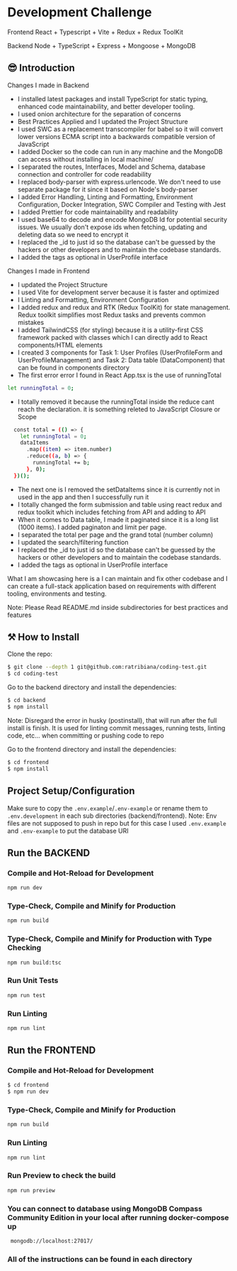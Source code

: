 # Development Challenge

Frontend
React + Typescript + Vite + Redux + Redux ToolKit

Backend
Node + TypeScript + Express + Mongoose + MongoDB

## 😎 Introduction

Changes I made in Backend

- I installed latest packages and install TypeScript for static typing, enhanced code maintainability, and better developer tooling.
- I used onion architecture for the separation of concerns
- Best Practices Applied and I updated the Project Structure
- I used SWC as a replacement transcompiler for babel so it will convert lower versions ECMA script into a backwards compatible version of JavaScript 
- I added Docker so the code can run in any machine and the MongoDB can access without installing in local machine/
- I separated the routes, Interfaces, Model and Schema, database connection and controller for code readability
- I replaced body-parser with express.urlencode. We don't need to use separate package for it since it based on Node's body-parser
- I added Error Handling, Linting and Formatting, Environment Configuration, Docker Integration, SWC Compiler and Testing with Jest
- I added Prettier for code maintainability and readability
- I used base64 to decode and encode MongoDB Id for potential security issues. We usually don't expose ids when fetching, updating and deleting data so we need to encrypt it
- I replaced the _id to just id so the database can't be guessed by the hackers or other developers and to maintain the codebase standards.
- I added the tags as optional in UserProfile interface

Changes I made in Frontend

- I updated the Project Structure
- I used Vite for development server because it is faster and optimized 
- I Linting and Formatting, Environment Configuration
- I added redux and redux and RTK (Redux ToolKit) for state management. Redux toolkit simplifies most Redux tasks and prevents common mistakes
- I added TailwindCSS (for styling) because it is a utility-first CSS framework packed with classes which I can directly add to React components/HTML elements
- I created 3 components for Task 1: User Profiles (UserProfileForm and UserProfileManagement) and Task 2: Data table (DataComponent) that can be found in components directory
- The first error error I found in React App.tsx is the use of runningTotal
```sh
let runningTotal = 0;
```
- I totally removed it because the runningTotal inside the reduce cant reach the declaration. it is something releted to JavaScript Closure or Scope
```sh
  const total = (() => {
    let runningTotal = 0;
    dataItems
      .map((item) => item.number)
      .reduce((a, b) => {
        runningTotal += b;
      }, 0);
  })();
```
- The next one is I removed the setDataItems since it is currently not in used in the app and then I successfully run it
- I totally changed the form submission and table using react redux and redux toolkit which includes fetching from API and adding to API
- When it comes to Data table, I made it paginated since it is a long list (1000 items). I added paginaton and limit per page. 
- I separated the total per page and the grand total (number column)
- I updated the search/filtering function
- I replaced the _id to just id so the database can't be guessed by the hackers or other developers and to maintain the codebase standards.
- I added the tags as optional in UserProfile interface


What I am showcasing here is a I can maintain and fix other codebase and I can create a full-stack application based on requirements with different tooling, environments and testing.

Note: Please Read README.md inside subdirectories for best practices and features

## ⚒ How to Install

Clone the repo:

```bash
$ git clone --depth 1 git@github.com:ratribiana/coding-test.git
$ cd coding-test
```

Go to the backend directory and install the dependencies:

```bash
$ cd backend
$ npm install
```
Note: Disregard the error in husky (postinstall), that will run after the full install is finish. It is used for linting commit messages, running tests, linting code, etc... when committing or pushing code to repo

Go to the frontend directory and install the dependencies: 

```bash
$ cd frontend
$ npm install
```

## Project Setup/Configuration

Make sure to copy the `.env.example`/`.env-example` or rename them to `.env.development` in each sub directories (backend/frontend).
Note: Env files are not supposed to push in repo but for this case I used `.env.example` and `.env-example` to put the database URI

## Run the BACKEND

### Compile and Hot-Reload for Development

```sh
npm run dev
```

### Type-Check, Compile and Minify for Production

```sh
npm run build
```

### Type-Check, Compile and Minify for Production with Type Checking

```sh
npm run build:tsc
```

### Run Unit Tests

```sh
npm run test
```

### Run Linting

```sh
npm run lint
```



## Run the FRONTEND

### Compile and Hot-Reload for Development

```bash
$ cd frontend
$ npm run dev
```

### Type-Check, Compile and Minify for Production

```sh
npm run build
```

### Run Linting

```sh
npm run lint
```


### Run Preview to check the build

```sh
npm run preview
```

### You can connect to database using MongoDB Compass Community Edition in your local after running docker-compose up
```sh
 mongodb://localhost:27017/
```



















### All of the instructions can be found in each directory

